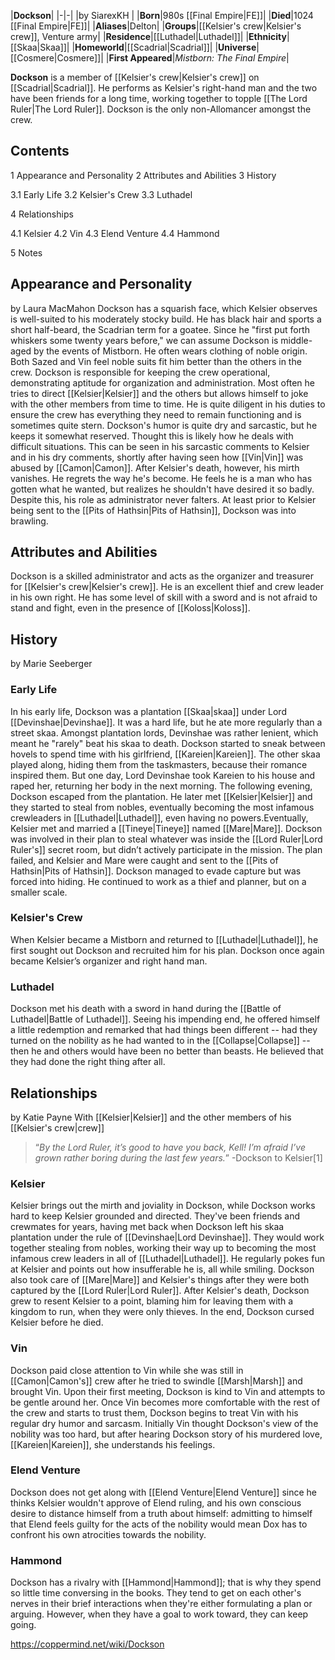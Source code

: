 |**Dockson**|
|-|-|
|by  SiarexKH |
|**Born**|980s [[Final Empire\|FE]]|
|**Died**|1024 [[Final Empire\|FE]]|
|**Aliases**|Delton|
|**Groups**|[[Kelsier's crew\|Kelsier's crew]], Venture army|
|**Residence**|[[Luthadel\|Luthadel]]|
|**Ethnicity**|[[Skaa\|Skaa]]|
|**Homeworld**|[[Scadrial\|Scadrial]]|
|**Universe**|[[Cosmere\|Cosmere]]|
|**First Appeared**|*Mistborn: The Final Empire*|

**Dockson** is a member of [[Kelsier's crew\|Kelsier's crew]] on [[Scadrial\|Scadrial]]. He performs as Kelsier's right-hand man and the two have been friends for a long time, working together to topple [[The Lord Ruler\|The Lord Ruler]]. Dockson is the only non-Allomancer amongst the crew.

## Contents

1 Appearance and Personality
2 Attributes and Abilities
3 History

3.1 Early Life
3.2 Kelsier's Crew
3.3 Luthadel


4 Relationships

4.1 Kelsier
4.2 Vin
4.3 Elend Venture
4.4 Hammond


5 Notes


## Appearance and Personality
 by  Laura MacMahon 
Dockson has a squarish face, which Kelsier observes is well-suited to his moderately stocky build. He has black hair and sports a short half-beard, the Scadrian term for a goatee. Since he "first put forth whiskers some twenty years before," we can assume Dockson is middle-aged by the events of Mistborn. He often wears clothing of noble origin. Both Sazed and Vin feel noble suits fit him better than the others in the crew.
Dockson is responsible for keeping the crew operational, demonstrating aptitude for organization and administration. Most often he tries to direct [[Kelsier\|Kelsier]] and the others but allows himself to joke with the other members from time to time. He is quite diligent in his duties to ensure the crew has everything they need to remain functioning and is sometimes quite stern.
Dockson's humor is quite dry and sarcastic, but he keeps it somewhat reserved. Thought this is likely how he deals with difficult situations. This can be seen in his sarcastic comments to Kelsier and in his dry comments, shortly after having seen how [[Vin\|Vin]] was abused by [[Camon\|Camon]].
After Kelsier's death, however, his mirth vanishes. He regrets the way he's become. He feels he is a man who has gotten what he wanted, but realizes he shouldn't have desired it so badly. Despite this, his role as administrator never falters.
At least prior to Kelsier being sent to the [[Pits of Hathsin\|Pits of Hathsin]], Dockson was into brawling.

## Attributes and Abilities
Dockson is a skilled administrator and acts as the organizer and treasurer for [[Kelsier's crew\|Kelsier's crew]]. He is an excellent thief and crew leader in his own right. He has some level of skill with a sword and is not afraid to stand and fight, even in the presence of [[Koloss\|Koloss]].

## History
 by  Marie Seeberger 
### Early Life
In his early life, Dockson was a plantation [[Skaa\|skaa]] under Lord [[Devinshae\|Devinshae]]. It was a hard life, but he ate more regularly than a street skaa. Amongst plantation lords, Devinshae was rather lenient, which meant he "rarely" beat his skaa to death. Dockson started to sneak between hovels to spend time with his girlfriend, [[Kareien\|Kareien]]. The other skaa played along, hiding them from the taskmasters, because their romance inspired them. But one day, Lord Devinshae took Kareien to his house and raped her, returning her body in the next morning. The following evening, Dockson escaped from the plantation. He later met [[Kelsier\|Kelsier]] and they started to steal from nobles, eventually becoming the most infamous crewleaders in [[Luthadel\|Luthadel]], even having no powers.Eventually, Kelsier met and married a [[Tineye\|Tineye]] named [[Mare\|Mare]]. Dockson was involved in their plan to steal whatever was inside the [[Lord Ruler\|Lord Ruler's]] secret room, but didn’t actively participate in the mission. The plan failed, and Kelsier and Mare were caught and sent to the [[Pits of Hathsin\|Pits of Hathsin]]. Dockson managed to evade capture but was forced into hiding. He continued to work as a thief and planner, but on a smaller scale.

### Kelsier's Crew
When Kelsier became a Mistborn and returned to [[Luthadel\|Luthadel]], he first sought out Dockson and recruited him for his plan. Dockson once again became Kelsier’s organizer and right hand man.

### Luthadel
Dockson met his death with a sword in hand during the [[Battle of Luthadel\|Battle of Luthadel]]. Seeing his impending end, he offered himself a little redemption and remarked that had things been different -- had they turned on the nobility as he had wanted to in the [[Collapse\|Collapse]] -- then he and others would have been no better than beasts. He believed that they had done the right thing after all.

## Relationships
 by  Katie Payne  With [[Kelsier\|Kelsier]] and the other members of his [[Kelsier's crew\|crew]]
>“*By the Lord Ruler, it’s good to have you back, Kell! I’m afraid I’ve grown rather boring during the last few years.*”
\-Dockson to Kelsier[1]


### Kelsier
Kelsier brings out the mirth and joviality in Dockson, while Dockson works hard to keep Kelsier grounded and directed. They've been friends and crewmates for years, having met back when Dockson left his skaa plantation under the rule of [[Devinshae\|Lord Devinshae]]. They would work together stealing from nobles, working their way up to becoming the most infamous crew leaders in all of [[Luthadel\|Luthadel]]. He regularly pokes fun at Kelsier and points out how insufferable he is, all while smiling. Dockson also took care of [[Mare\|Mare]] and Kelsier's things after they were both captured by the [[Lord Ruler\|Lord Ruler]]. After Kelsier's death, Dockson grew to resent Kelsier to a point, blaming him for leaving them with a kingdom to run, when they were only thieves. In the end, Dockson cursed Kelsier before he died.

### Vin
Dockson paid close attention to Vin while she was still in [[Camon\|Camon's]] crew after he tried to swindle [[Marsh\|Marsh]] and brought Vin. Upon their first meeting, Dockson is kind to Vin and attempts to be gentle around her. Once Vin becomes more comfortable with the rest of the crew and starts to trust them, Dockson begins to treat Vin with his regular dry humor and sarcasm. Initially Vin thought Dockson's view of the nobility was too hard, but after hearing Dockson story of his murdered love, [[Kareien\|Kareien]], she understands his feelings.

### Elend Venture
Dockson does not get along with [[Elend Venture\|Elend Venture]] since he thinks Kelsier wouldn't approve of Elend ruling, and his own conscious desire to distance himself from a truth about himself: admitting to himself that Elend feels guilty for the acts of the nobility would mean Dox has to confront his own atrocities towards the nobility.

### Hammond
Dockson has a rivalry with [[Hammond\|Hammond]]; that is why they spend so little time conversing in the books. They tend to get on each other's nerves in their brief interactions when they're either formulating a plan or arguing. However, when they have a goal to work toward, they can keep going.



https://coppermind.net/wiki/Dockson